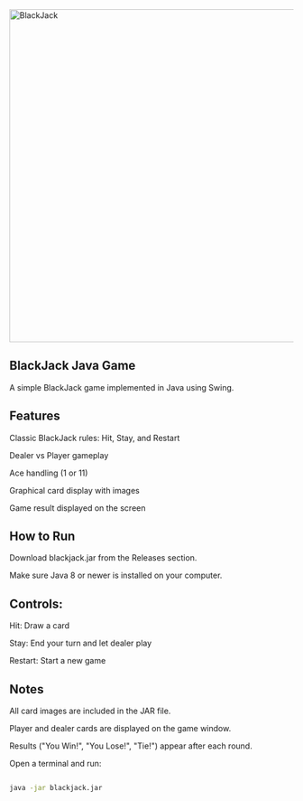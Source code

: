 <img width="583" height="589" alt="BlackJack" src="https://github.com/user-attachments/assets/05c28b17-d349-4aee-bf71-26c5d49a1ddc" /> 

## BlackJack Java Game

A simple BlackJack game implemented in Java using Swing.

## Features

Classic BlackJack rules: Hit, Stay, and Restart

Dealer vs Player gameplay

Ace handling (1 or 11)

Graphical card display with images

Game result displayed on the screen

## How to Run

Download blackjack.jar from the Releases section.

Make sure Java 8 or newer is installed on your computer.

## Controls:

Hit: Draw a card

Stay: End your turn and let dealer play

Restart: Start a new game

## Notes

All card images are included in the JAR file.

Player and dealer cards are displayed on the game window.

Results ("You Win!", "You Lose!", "Tie!") appear after each round.

Open a terminal and run:
```bash

java -jar blackjack.jar
